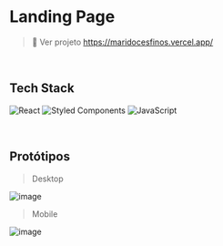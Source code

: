 # Landing Page

> 🔗 Ver projeto <https://maridocesfinos.vercel.app/>

<br>

## Tech Stack
![React](https://img.shields.io/badge/react-%2320232a.svg?style=for-the-badge&logo=react&logoColor=%2361DAFB) ![Styled Components](https://img.shields.io/badge/styled--components-DB7093?style=for-the-badge&logo=styled-components&logoColor=white) ![JavaScript](https://img.shields.io/badge/javascript-%23323330.svg?style=for-the-badge&logo=javascript&logoColor=%23F7DF1E)

<br>

## Protótipos
> Desktop

![image](https://github.com/marcosprofile/maridocesfinos/assets/86635292/60fa2200-b3ba-4852-919e-5436dd1a4d50)

> Mobile

![image](https://github.com/marcosprofile/maridocesfinos/assets/86635292/c14a9c75-a6cd-4343-aa60-eedb86a464f4)
